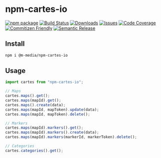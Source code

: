 # npm-cartes-io

[![npm package][npm-img]][https://www.npmjs.com/package/@m-media/npm-cartes-io]
[![Build Status][build-img]][build-url]
[![Downloads][downloads-img]][downloads-url]
[![Issues][issues-img]][issues-url]
[![Code Coverage][codecov-img]][codecov-url]
[![Commitizen Friendly][commitizen-img]][commitizen-url]
[![Semantic Release][semantic-release-img]][semantic-release-url]

<!-- > My awesome module -->

## Install

```bash
npm i @m-media/npm-cartes-io
```

## Usage

```ts
import cartes from "npm-cartes-io";

// Maps
cartes.maps().get();
cartes.maps(mapId).get();
cartes.maps().create(data);
cartes.maps(mapId, mapToken).update(data);
cartes.maps(mapId, mapToken).delete();

// Markers
cartes.maps(mapId).markers().get();
cartes.maps(mapId).markers().create(data);
cartes.maps(mapId).markers(markerId, markerToken).delete();

// Categories
cartes.categories().get();
```

<!-- ## API -->
<!--
### cartes(input, options?)

#### input

Type: `string`

Lorem ipsum.

#### options

Type: `object`

##### postfix

Type: `string`
Default: `rainbows`

Lorem ipsum. -->

[build-img]:https://github.com/ryansonshine/typescript-npm-package-template/actions/workflows/release.yml/badge.svg
[build-url]:https://github.com/ryansonshine/typescript-npm-package-template/actions/workflows/release.yml
[downloads-img]:https://img.shields.io/npm/dt/typescript-npm-package-template
[downloads-url]:https://www.npmtrends.com/typescript-npm-package-template
[npm-img]:https://img.shields.io/npm/v/typescript-npm-package-template
[https://www.npmjs.com/package/@m-media/npm-cartes-io]:https://www.npmjs.com/package/typescript-npm-package-template
[issues-img]:https://img.shields.io/github/issues/ryansonshine/typescript-npm-package-template
[issues-url]:https://github.com/ryansonshine/typescript-npm-package-template/issues
[codecov-img]:https://codecov.io/gh/ryansonshine/typescript-npm-package-template/branch/main/graph/badge.svg
[codecov-url]:https://codecov.io/gh/ryansonshine/typescript-npm-package-template
[semantic-release-img]:https://img.shields.io/badge/%20%20%F0%9F%93%A6%F0%9F%9A%80-semantic--release-e10079.svg
[semantic-release-url]:https://github.com/semantic-release/semantic-release
[commitizen-img]:https://img.shields.io/badge/commitizen-friendly-brightgreen.svg
[commitizen-url]:http://commitizen.github.io/cz-cli/
